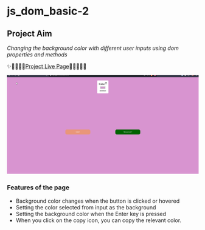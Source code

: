 # js_dom_basic-2

## Project Aim
*Changing the background color with different user inputs using dom properties and methods*

✨🌼🚀🎈💢[Project Live Page](https://zlhshn.github.io/js_dom_basic-2/)🚀🍒🌼✨🎆



![Random](./random.gif)

### Features of the page
- Background color changes when the button is clicked or hovered
- Setting the color selected from input as the background
- Setting the background color when the Enter key is pressed
- When you click on the copy icon, you can copy the relevant color.
